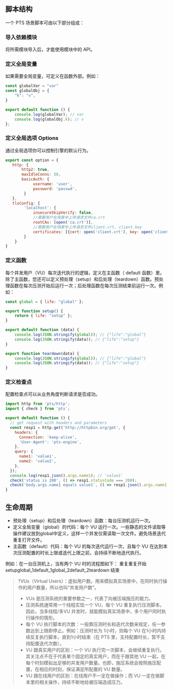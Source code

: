 ## 脚本结构

一个 PTS 场景脚本可由以下部分组成：

### 导入依赖模块
将所需模块导入后，才能使用模块中的 API。

### 定义全局变量
如果需要全局变量，可定义在函数外部。例如：

```javascript
const globalVar = "var"
const globalObj = {
    "k": "v",
}

export default function () {
    console.log(globalVar); // var
    console.log(globalObj.k); // v
};
```

### 定义全局选项 Options
通过全局选项你可以控制引擎的默认行为。

```javascript
export const option = {
   http: {
       http2: true,
	   maxIdleConns: 50,
	   basicAuth: {
            username: 'user',
            password: 'passwd',
        }
   },
   tlsConfig: {
        'localhost': {
            insecureSkipVerify: false,
			//需要用户在场景中上传请求文件ca.crt
            rootCAs: [open('ca.crt')],
			//需要用户在场景中上传请求文件client.crt, client.key
            certificates: [{cert: open('client.crt'), key: open('client.key')}]
        }
    }
}
```



### 定义函数
每个并发用户（VU）每次迭代执行的逻辑，定义在主函数（ default 函数）里。除了主函数，您还可以定义预处理（setup）和后处理（teardown）函数。预处理函数在每次压测开始后运行一次；后处理函数在每次压测结束前运行一次。例如：

```javascript
const global = { life: "global" };

export function setup() {
    return { life: "setup" };
}

export default function (data) {
    console.log(JSON.stringify(global)); // {"life":"global"}
    console.log(JSON.stringify(data)); // {"life":"setup"}
}

export function teardown(data) {
    console.log(JSON.stringify(global)); // {"life":"global"}
    console.log(JSON.stringify(data)); // {"life":"setup"}
}
```



### 定义检查点
配置检查点可以从业务角度判断请求是否成功。

```javascript
import http from 'pts/http';
import { check } from 'pts';

export default function () {
  // get request with headers and parameters
  const resp1 = http.get('http://httpbin.org/get', {
    headers: {
      Connection: 'keep-alive',
      'User-Agent': 'pts-engine',
    },
    query: {
      name1: 'value1',
      name2: 'value2',
    },
  });
  console.log(resp1.json().args.name1); // 'value1'
  check('status is 200', () => resp1.statusCode === 200);
  check('body.args.name1 equals value1', () => resp1.json().args.name1 === 'value1');
}
```



## 生命周期
- 预处理（setup）和后处理（teardown）函数：每台压测机运行一次。
- 定义全局变量（global）的代码：每个 VU 运行一次。一些静态的文件读取等操作建议放到global中定义，这样一个并发仅需读取一次文件。避免场景迭代重复打开文件。
- 主函数（default）代码：每个 VU 的每次迭代运行一次，且每个 VU 在达到本次压测配置的时长上限或迭代上限之前，会持续不断地迭代执行。

例如：在一台压测机上，当有两个 VU 时的流程图如下：
重复重复开始 setupglobal_1default_1global_2default_2teardown 结束

> ?VUs（Virtual Users）：虚拟用户数。用来模拟真实场景中，在同时执行操作的用户数量，所以也叫“并发用户数”。
> - VUs 是压测系统的重要参数之一，代表了向被压端施压的能力。
> - 压测系统通常用一个线程实现一个 VU，每个 VU 重复执行压测脚本。因此，当多线程/多VU 并发时，就能模拟真实场景中，多个用户同时执行操作的情形。
> - 每个 VU 执行脚本的次数：一般靠压测时长和迭代次数来规定，任一参数达到上限即停止。例如：压测时长为 1小时，则每个 VU 在1小时内持续反复执行脚本，直到1小时结束（在 PTS 里，支持配置时长，暂不支持配置迭代次数）。
> - VU 跟真实用户的区别：一个 VU 执行完一次脚本，会继续重复执行。其关注点不在于代表某个固定的真实用户，而在于跟其他 VU 一起，在每个时刻模拟出足够的并发用户数量。也即，施压系统会按照施压配置，在相应的时刻，保证满足所配置的 VU 数量。
> - VU 跟在线用户的区别：在线用户不一定在做操作；而 VU 一定在做脚本里的相关操作，持续不断地给被压端造成压力。

 

